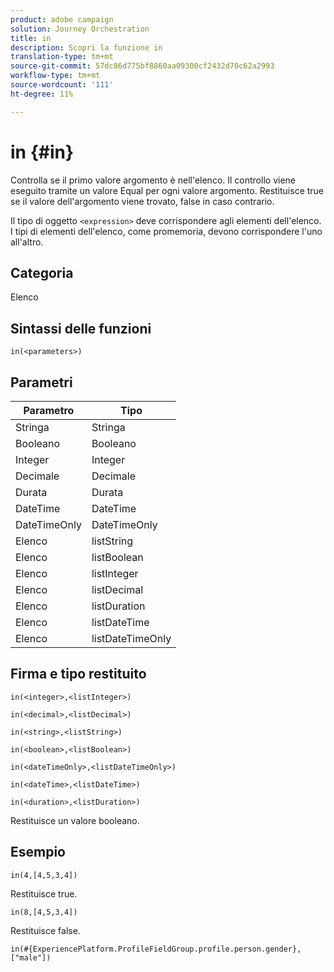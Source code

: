 ```yaml
---
product: adobe campaign
solution: Journey Orchestration
title: in
description: Scopri la funzione in
translation-type: tm+mt
source-git-commit: 57dc86d775bf8860aa09300cf2432d70c62a2993
workflow-type: tm+mt
source-wordcount: '111'
ht-degree: 11%

---
```



# in {#in}

Controlla se il primo valore argomento è nell&#39;elenco. Il controllo viene eseguito tramite un valore Equal per ogni valore argomento. Restituisce true se il valore dell&#39;argomento viene trovato, false in caso contrario.

Il tipo di oggetto `<expression>` deve corrispondere agli elementi dell&#39;elenco. I tipi di elementi dell&#39;elenco, come promemoria, devono corrispondere l&#39;uno all&#39;altro.

## Categoria

Elenco

## Sintassi delle funzioni

`in(<parameters>)`

## Parametri

| Parametro | Tipo |
|-----------|------------------|
| Stringa | Stringa |
| Booleano | Booleano |
| Integer | Integer |
| Decimale | Decimale |
| Durata | Durata |
| DateTime | DateTime |
| DateTimeOnly | DateTimeOnly |
| Elenco | listString |
| Elenco | listBoolean |
| Elenco | listInteger |
| Elenco | listDecimal |
| Elenco | listDuration |
| Elenco | listDateTime |
| Elenco | listDateTimeOnly |

## Firma e tipo restituito

`in(<integer>,<listInteger>)`

`in(<decimal>,<listDecimal>)`

`in(<string>,<listString>)`

`in(<boolean>,<listBoolean>)`

`in(<dateTimeOnly>,<listDateTimeOnly>)`

`in(<dateTime>,<listDateTime>)`

`in(<duration>,<listDuration>)`

Restituisce un valore booleano.

## Esempio

`in(4,[4,5,3,4])`

Restituisce true.

`in(8,[4,5,3,4])`

Restituisce false.

`in(#{ExperiencePlatform.ProfileFieldGroup.profile.person.gender}, ["male"])`
